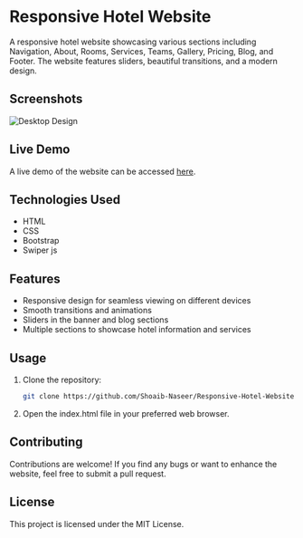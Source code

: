 # Responsive Hotel Website

A responsive hotel website showcasing various sections including Navigation, About, Rooms, Services, Teams, Gallery, Pricing, Blog, and Footer. The website features sliders, beautiful transitions, and a modern design.

## Screenshots

![Desktop Design](https://github.com/Shoaib-Naseer/Responsive-Hotel-Website/blob/main/screenshots/desktop.png)




## Live Demo

A live demo of the website can be accessed [here](https://resonant-dasik-d222c4.netlify.app/).

## Technologies Used

- HTML
- CSS
- Bootstrap
- Swiper js

## Features

- Responsive design for seamless viewing on different devices
- Smooth transitions and animations
- Sliders in the banner and blog sections
- Multiple sections to showcase hotel information and services

## Usage

1. Clone the repository:

   ```bash
   git clone https://github.com/Shoaib-Naseer/Responsive-Hotel-Website.git
2. Open the index.html file in your preferred web browser.

## Contributing
Contributions are welcome! If you find any bugs or want to enhance the website, feel free to submit a pull request.

## License
This project is licensed under the MIT License.